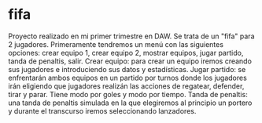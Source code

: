 # fifa
Proyecto realizado en mi primer trimestre en DAW.
Se trata de un "fifa" para 2 jugadores. Primeramente tendremos un menú con las siguientes opciones: crear equipo 1, crear equipo 2, mostrar equipos, jugar partido, tanda de penaltis, salir.
Crear equipo: para crear un equipo iremos creando sus jugadores e introduciendo sus datos y estadísticas.
Jugar partido: se enfrentarán ambos equipos en un partido por turnos donde los jugadores irán eligiendo que jugadores realizán las acciones de regatear, defender, tirar y parar. Tiene modo por goles y modo por tiempo.
Tanda de penaltis: una tanda de penaltis simulada en la que elegiremos al principio un portero y durante el transcurso iremos seleccionando lanzadores.
